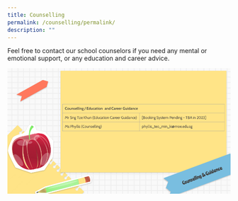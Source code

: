 ```yaml
---
title: Counselling
permalink: /counselling/permalink/
description: ""
---
```

Feel free to contact our school counselors if you need any mental or emotional support, or any education and career advice.

![](/images/Leadership%20and%20Form%20Teachers/Slide6.png)